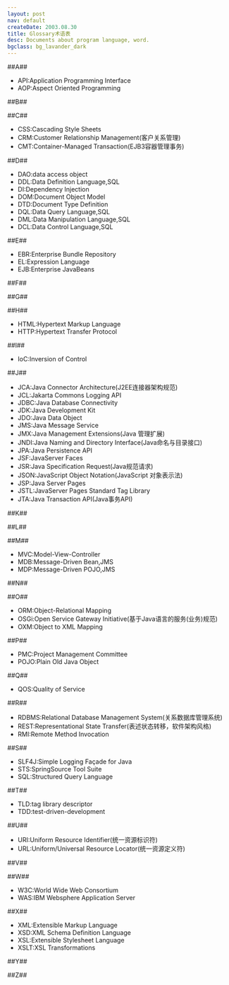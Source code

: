 ```yaml
---
layout: post
nav: default
createDate: 2003.08.30
title: Glossary术语表
desc: Documents about program language, word.
bgclass: bg_lavander_dark
---
```



##A##
* API:Application Programming Interface
* AOP:Aspect Oriented Programming

##B##

##C##
* CSS:Cascading Style Sheets
* CRM:Customer Relationship Management(客户关系管理) 
* CMT:Container-Managed Transaction(EJB3容器管理事务)

##D##
* DAO:data access object
* DDL:Data Definition Language,SQL
* DI:Dependency Injection
* DOM:Document Object Model
* DTD:Document Type Definition
* DQL:Data Query Language,SQL
* DML:Data Manipulation Language,SQL
* DCL:Data Control Language,SQL

##E##
* EBR:Enterprise Bundle Repository
* EL:Expression Language
* EJB:Enterprise JavaBeans

##F##

##G##

##H##
* HTML:Hypertext Markup Language
* HTTP:Hypertext Transfer Protocol

##I##
* IoC:Inversion of Control

##J##
* JCA:Java Connector Architecture(J2EE连接器架构规范)
* JCL:Jakarta Commons Logging API
* JDBC:Java Database Connectivity
* JDK:Java Development Kit
* JDO:Java Data Object
* JMS:Java Message Service
* JMX:Java Management Extensions(Java 管理扩展)
* JNDI:Java Naming and Directory Interface(Java命名与目录接口)
* JPA:Java Persistence API
* JSF:JavaServer Faces
* JSR:Java Specification Request(Java规范请求)
* JSON:JavaScript Object Notation(JavaScript 对象表示法)
* JSP:Java Server Pages
* JSTL:JavaServer Pages Standard Tag Library
* JTA:Java Transaction API(Java事务API)

##K##

##L##

##M##
* MVC:Model-View-Controller
* MDB:Message-Driven Bean,JMS
* MDP:Message-Driven POJO,JMS

##N##

##O##
* ORM:Object-Relational Mapping
* OSGi:Open Service Gateway Initiative(基于Java语言的服务(业务)规范)
* OXM:Object to XML Mapping

##P##
* PMC:Project Management Committee
* POJO:Plain Old Java Object

##Q##
* QOS:Quality of Service

##R##
* RDBMS:Relational Database Management System(关系数据库管理系统)
* REST:Representational State Transfer(表述状态转移，软件架构风格)
* RMI:Remote Method Invocation

##S##
* SLF4J:Simple Logging Façade for Java
* STS:SpringSource Tool Suite
* SQL:Structured Query Language

##T##
* TLD:tag library descriptor
* TDD:test-driven-development

##U##
* URI:Uniform Resource Identifier(统一资源标识符)
* URL:Uniform/Universal Resource Locator(统一资源定义符)

##V##

##W##
* W3C:World Wide Web Consortium
* WAS:IBM Websphere Application Server

##X##
* XML:Extensible Markup Language
* XSD:XML Schema Definition Language
* XSL:Extensible Stylesheet Language
* XSLT:XSL Transformations

##Y##

##Z## 
